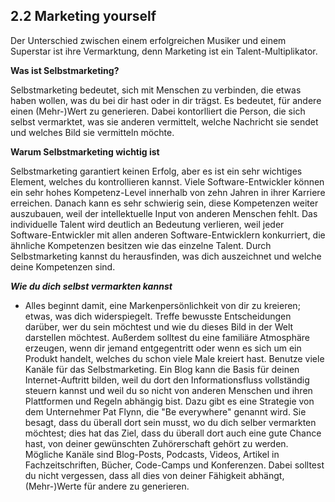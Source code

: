 ## 2.2 Marketing yourself

Der Unterschied zwischen einem erfolgreichen Musiker und einem Superstar ist ihre Vermarktung, denn Marketing ist ein Talent-Multiplikator.

**Was ist Selbstmarketing?**

Selbstmarketing bedeutet, sich mit Menschen zu verbinden, die etwas haben wollen, was du bei dir hast oder in dir trägst. Es bedeutet, für andere einen \(Mehr-\)Wert zu generieren. Dabei kontorlliert die Person, die sich selbst vermarktet, was sie anderen vermittelt, welche Nachricht sie sendet und welches Bild sie vermitteln möchte.

**Warum Selbstmarketing wichtig ist**

Selbstmarketing garantiert keinen Erfolg, aber es ist ein sehr wichtiges Element, welches du kontrollieren kannst. Viele Software-Entwickler können ein sehr hohes Kompetenz-Level innerhalb von zehn Jahren in ihrer Karriere erreichen. Danach kann es sehr schwierig sein, diese Kompetenzen weiter auszubauen, weil der intellektuelle Input von anderen Menschen fehlt. Das individuelle Talent wird deutlich an Bedeutung verlieren, weil jeder Software-Entwickler mit allen anderen Software-Entwicklern konkurriert, die ähnliche Kompetenzen besitzen wie das einzelne Talent. Durch Selbstmarketing kannst du herausfinden, was dich auszeichnet und welche deine Kompetenzen sind.

***Wie du dich selbst vermarkten kannst***

* Alles beginnt damit, eine Markenpersönlichkeit von dir zu kreieren; etwas, was dich widerspiegelt. Treffe bewusste Entscheidungen darüber, wer du sein möchtest und wie du dieses Bild in der Welt darstellen möchtest. Außerdem solltest du eine familiäre Atmosphäre erzeugen, wenn dir jemand entgegentritt oder wenn es sich um ein Produkt handelt, welches du schon viele Male kreiert hast. Benutze viele Kanäle für das Selbstmarketing. Ein Blog kann die Basis für deinen Internet-Auftritt bilden, weil du dort den Informationsfluss vollständig steuern kannst und weil du so nicht von anderen Menschen und ihren Plattformen und Regeln abhängig bist.
  Dazu gibt es eine Strategie von dem Unternehmer Pat Flynn, die "Be everywhere" genannt wird. Sie besagt, dass du überall dort sein musst, wo du dich selber vermarkten möchtest; dies hat das Ziel, dass du überall dort auch eine gute Chance hast, von deiner gewünschten Zuhörerschaft gehört zu werden. Mögliche Kanäle sind Blog-Posts, Podcasts, Videos, Artikel in Fachzeitschriften, Bücher, Code-Camps und Konferenzen. Dabei solltest du nicht vergessen, dass all dies von deiner Fähigkeit abhängt, \(Mehr-\)Werte für andere zu generieren.